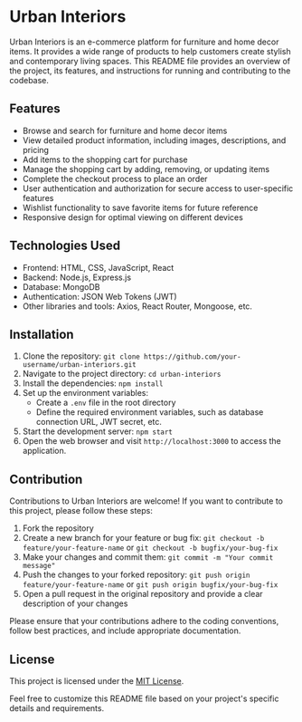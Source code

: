 # Urban Interiors

Urban Interiors is an e-commerce platform for furniture and home decor items. It provides a wide range of products to help customers create stylish and contemporary living spaces. This README file provides an overview of the project, its features, and instructions for running and contributing to the codebase.

## Features

- Browse and search for furniture and home decor items
- View detailed product information, including images, descriptions, and pricing
- Add items to the shopping cart for purchase
- Manage the shopping cart by adding, removing, or updating items
- Complete the checkout process to place an order
- User authentication and authorization for secure access to user-specific features
- Wishlist functionality to save favorite items for future reference
- Responsive design for optimal viewing on different devices

## Technologies Used

- Frontend: HTML, CSS, JavaScript, React
- Backend: Node.js, Express.js
- Database: MongoDB
- Authentication: JSON Web Tokens (JWT)
- Other libraries and tools: Axios, React Router, Mongoose, etc.

## Installation

1. Clone the repository: `git clone https://github.com/your-username/urban-interiors.git`
2. Navigate to the project directory: `cd urban-interiors`
3. Install the dependencies: `npm install`
4. Set up the environment variables:
   - Create a `.env` file in the root directory
   - Define the required environment variables, such as database connection URL, JWT secret, etc.
5. Start the development server: `npm start`
6. Open the web browser and visit `http://localhost:3000` to access the application.

## Contribution

Contributions to Urban Interiors are welcome! If you want to contribute to this project, please follow these steps:

1. Fork the repository
2. Create a new branch for your feature or bug fix: `git checkout -b feature/your-feature-name` or `git checkout -b bugfix/your-bug-fix`
3. Make your changes and commit them: `git commit -m "Your commit message"`
4. Push the changes to your forked repository: `git push origin feature/your-feature-name` or `git push origin bugfix/your-bug-fix`
5. Open a pull request in the original repository and provide a clear description of your changes

Please ensure that your contributions adhere to the coding conventions, follow best practices, and include appropriate documentation.

## License

This project is licensed under the [MIT License](LICENSE).

Feel free to customize this README file based on your project's specific details and requirements.
